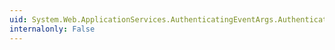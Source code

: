 ```yaml
---
uid: System.Web.ApplicationServices.AuthenticatingEventArgs.Authenticated
internalonly: False
---
```

